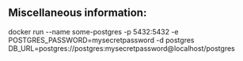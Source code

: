 ## Miscellaneous information:

docker run --name some-postgres -p 5432:5432 -e POSTGRES_PASSWORD=mysecretpassword -d postgres
DB_URL=postgres://postgres:mysecretpassword@localhost/postgres
